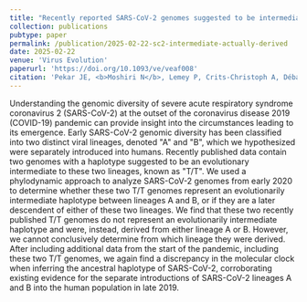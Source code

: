 ```yaml
---
title: "Recently reported SARS-CoV-2 genomes suggested to be intermediate between the two early main lineages are instead likely derived"
collection: publications
pubtype: paper
permalink: /publication/2025-02-22-sc2-intermediate-actually-derived
date: 2025-02-22
venue: 'Virus Evolution'
paperurl: 'https://doi.org/10.1093/ve/veaf008'
citation: 'Pekar JE, <b>Moshiri N</b>, Lemey P, Crits-Christoph A, Débarre F, Goldstein SA, Hensel Z, Rambaut A, Worobey M, Holmes EC, Wertheim JO (2025). "Recently reported SARS-CoV-2 genomes suggested to be intermediate between the two early main lineages are instead likely derived." <i>Virus Evolution</i>. veaf008. <a href="https://doi.org/10.1093/ve/veaf008" target="_blank">doi:10.1093/ve/veaf008</a>'
---
```

Understanding the genomic diversity of severe acute respiratory syndrome coronavirus 2 (SARS-CoV-2) at the outset of the coronavirus disease 2019 (COVID-19) pandemic can provide insight into the circumstances leading to its emergence. Early SARS-CoV-2 genomic diversity has been classified into two distinct viral lineages, denoted "A" and "B", which we hypothesized were separately introduced into humans. Recently published data contain two genomes with a haplotype suggested to be an evolutionary intermediate to these two lineages, known as "T/T". We used a phylodynamic approach to analyze SARS-CoV-2 genomes from early 2020 to determine whether these two T/T genomes represent an evolutionarily intermediate haplotype between lineages A and B, or if they are a later descendent of either of these two lineages. We find that these two recently published T/T genomes do not represent an evolutionarily intermediate haplotype and were, instead, derived from either lineage A or B. However, we cannot conclusively determine from which lineage they were derived. After including additional data from the start of the pandemic, including these two T/T genomes, we again find a discrepancy in the molecular clock when inferring the ancestral haplotype of SARS-CoV-2, corroborating existing evidence for the separate introductions of SARS-CoV-2 lineages A and B into the human population in late 2019.
